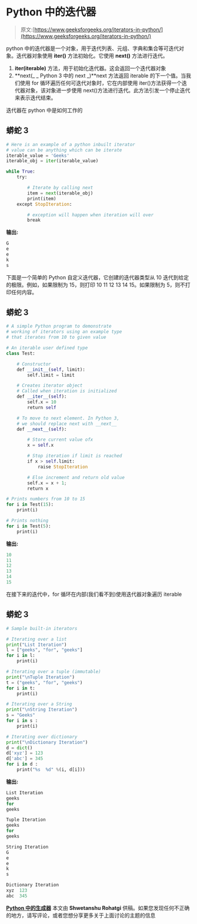 # Python 中的迭代器

> 原文:[https://www.geeksforgeeks.org/iterators-in-python/](https://www.geeksforgeeks.org/iterators-in-python/)

python 中的迭代器是一个对象，用于迭代列表、元组、字典和集合等可迭代对象。迭代器对象使用 **iter()** 方法初始化。它使用 **next()** 方法进行迭代。

1.  **__iter(iterable)__** 方法，用于初始化迭代器。这会返回一个迭代器对象
2.  **next(_ _ Python 3 中的 next _)**next 方法返回 iterable 的下一个值。当我们使用 for 循环遍历任何可迭代对象时，它在内部使用 iter()方法获得一个迭代器对象，该对象进一步使用 next()方法进行迭代。此方法引发一个停止迭代来表示迭代结束。

迭代器在 python 中是如何工作的

## 蟒蛇 3

```py
# Here is an example of a python inbuilt iterator
# value can be anything which can be iterate
iterable_value = 'Geeks'
iterable_obj = iter(iterable_value)

while True:
    try:

        # Iterate by calling next
        item = next(iterable_obj)
        print(item)
    except StopIteration:

        # exception will happen when iteration will over
        break
```

**输出:**

```py
G                                                                                                                                                                            
e                                                                                                                                                                            
e                                                                                                                                                                            
k                                                                                                                                                                            
s

```

下面是一个简单的 Python 自定义迭代器，它创建的迭代器类型从 10 迭代到给定的极限。例如，如果限制为 15，则打印 10 11 12 13 14 15。如果限制为 5，则不打印任何内容。

## 蟒蛇 3

```py
# A simple Python program to demonstrate
# working of iterators using an example type
# that iterates from 10 to given value

# An iterable user defined type
class Test:

    # Constructor
    def __init__(self, limit):
        self.limit = limit

    # Creates iterator object
    # Called when iteration is initialized
    def __iter__(self):
        self.x = 10
        return self

    # To move to next element. In Python 3,
    # we should replace next with __next__
    def __next__(self):

        # Store current value ofx
        x = self.x

        # Stop iteration if limit is reached
        if x > self.limit:
            raise StopIteration

        # Else increment and return old value
        self.x = x + 1;
        return x

# Prints numbers from 10 to 15
for i in Test(15):
    print(i)

# Prints nothing
for i in Test(5):
    print(i)
```

**输出:**

```py
10
11
12
13
14
15

```

在接下来的迭代中，for 循环在内部(我们看不到)使用迭代器对象遍历 iterable

## 蟒蛇 3

```py
# Sample built-in iterators

# Iterating over a list
print("List Iteration")
l = ["geeks", "for", "geeks"]
for i in l:
    print(i)

# Iterating over a tuple (immutable)
print("\nTuple Iteration")
t = ("geeks", "for", "geeks")
for i in t:
    print(i)

# Iterating over a String
print("\nString Iteration")   
s = "Geeks"
for i in s :
    print(i)

# Iterating over dictionary
print("\nDictionary Iteration")  
d = dict()
d['xyz'] = 123
d['abc'] = 345
for i in d :
    print("%s  %d" %(i, d[i]))
```

**输出:**

```py
List Iteration
geeks
for
geeks

Tuple Iteration
geeks
for
geeks

String Iteration
G
e
e
k
s

Dictionary Iteration
xyz  123
abc  345

```

[**Python 中的生成器**](https://www.geeksforgeeks.org/generators-in-python/)
本文由 **Shwetanshu Rohatgi** 供稿。如果您发现任何不正确的地方，请写评论，或者您想分享更多关于上面讨论的主题的信息